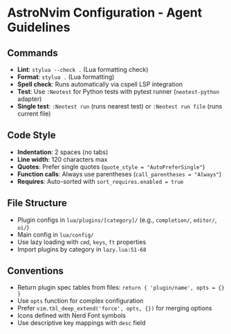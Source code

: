 # AstroNvim Configuration - Agent Guidelines

## Commands
- **Lint**: `stylua --check .` (Lua formatting check)
- **Format**: `stylua .` (Lua formatting)
- **Spell check**: Runs automatically via cspell LSP integration
- **Test**: Use `:Neotest` for Python tests with pytest runner (`neotest-python` adapter)
- **Single test**: `:Neotest run` (runs nearest test) or `:Neotest run file` (runs current file)

## Code Style
- **Indentation**: 2 spaces (no tabs)
- **Line width**: 120 characters max
- **Quotes**: Prefer single quotes (`quote_style = "AutoPreferSingle"`)
- **Function calls**: Always use parentheses (`call_parentheses = "Always"`)
- **Requires**: Auto-sorted with `sort_requires.enabled = true`

## File Structure
- Plugin configs in `lua/plugins/[category]/` (e.g., `completion/`, `editor/`, `ui/`)
- Main config in `lua/config/`
- Use lazy loading with `cmd`, `keys`, `ft` properties
- Import plugins by category in `lazy.lua:51-68`

## Conventions
- Return plugin spec tables from files: `return { 'plugin/name', opts = {} }`
- Use `opts` function for complex configuration
- Prefer `vim.tbl_deep_extend('force', opts, {})` for merging options
- Icons defined with Nerd Font symbols
- Use descriptive key mappings with `desc` field